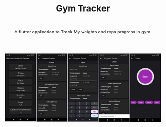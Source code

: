 <div align="center">
  <h1>Gym Tracker </h1><br>
  <p>A flutter  application to Track My weights and reps progress in gym.</p>
 <br>

</div><br/>

![Image Alt Text](images/1.jpg)


